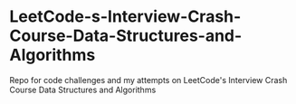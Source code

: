 # LeetCode-s-Interview-Crash-Course-Data-Structures-and-Algorithms
Repo for code challenges and my attempts on LeetCode's Interview Crash Course Data Structures and Algorithms
